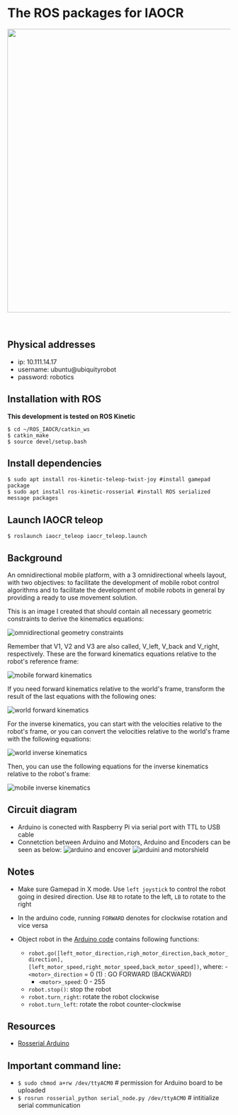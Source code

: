 
# The ROS packages for IAOCR

<p align="center"> <img src="./img/iacor_teleop.gif" width="640" ></img></p>
<br>

## Physical addresses
- ip: 10.111.14.17
- username: ubuntu@ubiquityrobot
- password: robotics

## Installation with ROS
__This development is tested on ROS Kinetic__

```
$ cd ~/ROS_IAOCR/catkin_ws
$ catkin_make
$ source devel/setup.bash

```

## Install dependencies
```
$ sudo apt install ros-kinetic-teleop-twist-joy #install gamepad package
$ sudo apt install ros-kinetic-rosserial #install ROS serialized message packages
```

## Launch IAOCR teleop
```
$ roslaunch iaocr_teleop iaocr_teleop.launch 
```

## Background

An omnidirectional mobile platform, with a 3 omnidirectional wheels layout, with two objectives: to facilitate the development of mobile robot control algorithms and to facilitate the development of mobile robots in general by providing a ready to use movement solution.

This is an image I created that should contain all necessary geometric constraints to derive the kinematics equations:

![omnidirectional geometry constraints](./img/geometry.png)

Remember that V1, V2 and V3 are also called, V_left, V_back and V_right, respectively. These are the forward kinematics equations relative to the robot's reference frame:

![mobile forward kinematics](./img/forward_mobile.png)

If you need forward kinematics relative to the world's frame, transform the result of the last equations with the following ones:

![world forward kinematics](./img/forward_world.png)

For the inverse kinematics, you can start with the velocities relative to the robot's frame, or you can convert the velocities relative to the world's frame with the following equations:

![world inverse kinematics](./img/inverse_world.png)

Then, you can use the following equations for the inverse kinematics relative to the robot's frame:

![mobile inverse kinematics](./img/inverse_mobile.png)

## Circuit diagram 
- Arduino is conected with Raspberry Pi via serial port with TTL to USB cable
- Connetction between Arduino and Motors, Arduino and Encoders can be seen as below:
![arduino and encover](./img/encoder_arduino.png)
![arduini and motorshield](./img/motor_shield.png)

## Notes
- Make sure Gamepad in X mode. Use `left joystick` to control the robot going in desired direction. Use `RB` to rotate to the left, `LB` to rotate to the right
- In the arduino code, running `FORWARD` denotes for clockwise rotation and vice versa

- Object robot in the [Arduino code](./robot_arduino/robot_arduino.ino) contains following functions:
    - `robot.go([left_motor_direction,righ_motor_direction,back_motor_direction],[left_motor_speed,right_motor_speed,back_motor_speed])`, where:
        -` <motor>_direction` = 0 (1) : GO FORWARD (BACKWARD)
        - `<motor>_speed`: 0 - 255
    - `robot.stop()`: stop the robot
    - `robot.turn_right`: rotate the robot clockwise
    - `robot.turn_left`: rotate the robot counter-clockwise
## Resources
- [Rosserial Arduino](http://wiki.ros.org/rosserial_arduino/Tutorials)

## Important command line:
- `$ sudo chmod a+rw /dev/ttyACM0`  # permission for Arduino board to be uploaded
- `$ rosrun rosserial_python serial_node.py /dev/ttyACM0` # intitialize serial communication
